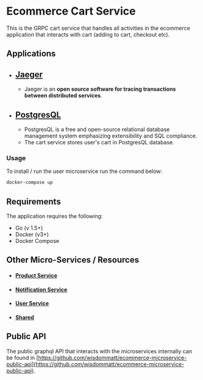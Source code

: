 # Ecommerce Cart Service

This is the GRPC cart service that handles all activities in the ecommerce application that interacts with cart (adding to cart, checkout etc).

## Applications

* ## [Jaeger](https://www.jaegertracing.io/)

  * Jaeger is an **open source software for tracing transactions between distributed services**.
* ## [PostgresQL](https://www.mongodb.com/)

  * PostgresQL is a free and open-source relational database management system emphasizing extensibility and SQL compliance.
  * The cart service stores user's cart in PostgresQL database.

### Usage

To install / run the user microservice run the command below:

```bash
docker-compose up
```

## Requirements

The application requires the following:

* Go (v 1.5+)
* Docker (v3+)
* Docker Compose

## Other Micro-Services / Resources

* #### [Product Service](https://github.com/wisdommatt/ecommerce-microservice-product-service)
* #### [Notification Service](https://github.com/wisdommatt/ecommerce-microservice-notification-service)
* #### [User Service](https://github.com/wisdommatt/ecommerce-microservice-user-service)
* #### [Shared](https://github.com/wisdommatt/ecommerce-microservice-shared)

## Public API

The public graphql API that interacts with the microservices internally can be found in [https://github.com/wisdommatt/ecommerce-microservice-public-api](https://github.com/wisdommatt/ecommerce-microservice-public-api).
